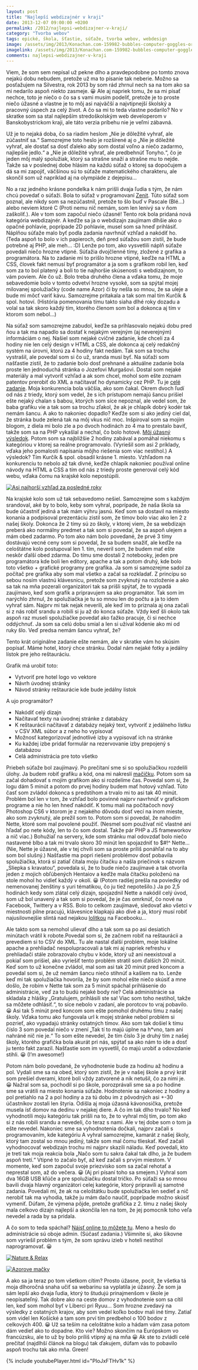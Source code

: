 ```yaml
---
layout: post
title: "Najlepší webdizajnér v kraji"
date: 2013-12-07 09:00:00 +0200
permalink: /2012/najlepsi-webdizajner-v-kraji/
category: "Tvorba webov"
tags: epické, škola, šťastie, súťaže, tvorba webov, webdesign
image: /assets/img/2013/Konachan.com-159982-bubbles-computer-goggles-orange_hair-original-pink_eyes-skirt-thighhighs-uni-e1386369521348-300x300.jpg
imagelink: /assets/img/2013/Konachan.com-159982-bubbles-computer-goggles-orange_hair-original-pink_eyes-skirt-thighhighs-uni.jpg
comments: najlepsi-webdizajner-v-kraji
---
```

Viem, že som sem nepísal už pekne dlho a pravdepodobne po tomto znova nejakú dobu nebudem, pretože už ma to písanie tak neberie. Možno sa posťažujem na Silvestra, rok 2013 by som rád zhrnul nech sa na tom ako sa mi nedarilo aspoň niekto zasmeje. 😀 Ale aj napriek tomu, že sa mi písať nechce, toto je niečo o čo sa s vami musím podeliť, pretože je to proste niečo úžasné a vlastne je to môj asi najväčší a najvtipnejší školský a pracovný úspech za celý život. A čo sa mi to teda vlastne podarilo? No v skratke som sa stal najlepším stredoškolským web developerom v Banskobystrickom kraji, ale táto verzia príbehu nie je veľmi zábavná.

Už je to nejaká doba, čo sa riadim heslom „Nie je dôležité vyhrať, ale zúčastniť sa.“ Samozrejme toto heslo je rozšírené aj o „Nie je dôležité vyhrať, ale dostať sa dosť ďaleko aby som dostal voľno a niečo zadarmo, najlepšie jedlo.“ a „Nie je dôležité vyhrať, ale predbehnúť Tonyho.“, čo je jeden môj malý spolužiak, ktorý sa strašne snaží a strašne mu to nejde. Takže sa v poslednej dobe hlásim na každú súťaž o ktorej sa dopočujem a dá sa mi zapojiť, väčšinou sú to súťaže matematického charakteru, ale skončil som už napríklad aj na olympiáde z dejepisu…

No a raz jedného krásne pondelka k nám prišli dvaja ľudia s tým, že nám chcú povedať o súťaži. Bola to súťaž v programovaní [Zenit](https://zenit.svsbb.sk/). Túto súťaž som poznal, ale nikdy som sa nezúčastnil, pretože to šlo buď v Pascale (Blé…) alebo neviem ktoré C (Proti nemu nič nemám, som len lenivý sa v ňom zaškoliť.). Ale v tom som započul niečo úžasné! Tento rok bola pridaná nová kategória webdizajnér. A keďže sa ja o webdizajn zaujímam dlhšie ako o opačné pohlavie, poprípade 2D pohlavie, musel som sa hneď prihlásiť. Náplňou súťaže malo byť podla zadania navrhnúť vzhľad a nakódiť ho. (Teda aspoň to bolo v ich papieroch, deň pred súťažou som zistil, že bude potrebné aj PHP, ale meh… :D) Lenže po tom, ako vysvetlili náplň súťaže povedali niečo hrozne vtipné. Súťažia dvojčlenné tímy, zložené z grafika a programátora. Na to zadanie mi to prišlo hrozne vtipné, keďže na HTML a CSS, človek fakt nemusí byť programátor a ja som s grafikom robil len, keď som za to bol platený a boli to tie najhoršie skúsenosti s webdizajnom, to vám poviem. Ale čo už. Bolo treba druhého člena a vďaka tomu, že moje sebavedomie bolo v tomto odvetví hrozne vysoké, som sa spýtal mojej milovanej spolužiačky (code name Azor) či by nešla so mnou, že sa uleje a bude mi môcť variť kávu. Samozrejme pritakala a tak som mal tím Kurčík & spol. hotoví. (História pomenovania tímu takto siaha dlhé roky dozadu a volal sa tak skoro každý tím, ktorého členom som bol a dokonca aj tím v ktorom som nebol…)

Na súťaž som samozrejme zabudol, keďže sa prihlasovalo nejakú dobu pred ňou a tak ma napadlo sa dostať k nejakým verejným (aj neverejným) informáciám o nej. Našiel som nejaké cvičné zadanie, kde chceli za 4 hodiny nie len celý design v HTML a CSS, ale dokonca aj celý redakčný systém na úrovni, ktorú za 4 hodiny fakt nedám. Tak som sa trochu vystrašil, ale povedal som si čo už, sranda musí byť. Na súťaži som našťastie zistil, že to zadanie bolo dosť prehnané a aktuálne zadanie bola proste len jednoduchá stránka o Jozefovi Murgašovi. Dostal som nejaké materiály a mal vytvoriť vzhľad a ak som chcel, mohol som ešte zoznam patentov prerobiť do XML a načítavať ho dynamicky cez PHP. Tu je [celé zadanie](http://zenit.edu.sk/subory/ZENIT%20-Webdizajn.rar). Moja konkurencia bola väčšia, ako som čakal. Okrem dvoch ľudí od nás z triedy, ktorý som vedel, že s ich prístupom nemajú šancu prišiel ešte nejaký chalan s babou, ktorých som síce nepoznal, ale vedel som, že baba grafiku vie a tak som sa trochu zľakol, že ak je chlapík dobrý kodér tak nemám šancu. A ako to nakoniec dopadlo? Keďže som si ako jediný ciel dal, že stránka bude zelená tak na môj vkus nič moc. Inšpiroval som sa mojím blogom, z diela mi bolo zle a po dvoch hodinách zo 4 ma to prestalo baviť, takže som sa na PHP vykašlal a nechal, čo bolo hotové. [Môj úžasný výsledok](http://zenit.kurcik.sk/skola2013/). Potom som sa najbližšie 2 hodiny zabával a pomáhal niekomu s kategóriou v ktorej sa reálne programovalo. (Vyriešil som asi 2 príklady, vďaka jeho pomalosti napísania môjho riešenia som viac nestihol.) A výsledok? Tím Kurčík & spol. obsadil krásne 1. miesto. Vzhľadom na konkurenciu to nebolo až tak divné, keďže chlapík nakoniec používal online návody na HTML a CSS a tím od nás z triedy proste generoval celý kód webu, vďaka čomu na krajské kolo nepostúpili.

[![Asi najhorší vzhľad za posledné roky](/assets/img/2013/murgas-300x217.jpg)](/assets/img/2013/murgas.jpg)

Na krajské kolo som už tak sebavedomo nešiel. Samozrejme som s každým srandoval, aké by to bolo, keby som vyhral, poprípade, že naša škola sa bude účastniť jediná a tak mám výhru jasnú. Keď som sa dostavil na miesto konania a podpisoval prezentáciu zistil som, že tímov bolo viac ako len 2 z našej školy. Dokonca že 2 tímy sú zo školy, v ktorej viem, že sa webdizajn preberá ako normálny predmet a tak som si povedal, že sa aspoň ulejem a mám obed zadarmo. Po tom ako nám bolo povedané, že prvé 3 tímy dostávajú vecné ceny som si povedal, že sa budem snažiť, ale keďže na celoštátne kolo postupoval len 1. tím, neveril som, že budem mať ešte neskôr ďalší obed zdarma. Do tímu sme dostali 2 notebooky, jeden pre programátora kde boli len editory, apache a tak a potom druhý, kde bolo toto všetko + grafické programy pre grafika. Ja som si samozrejme sadol za počítač pre grafika aby som mal všetko a začal sa rozkladať. Z princípu so sebou nosím vlastnú klávesnicu, pretože som zvyknutý na rozloženie a ako sa tak na mňa pozerali organizátori tak sa prišli spýtať, že to vypadá zaujímavo, keď som grafik a pripravujem sa ako programátor. Tak som im narýchlo zhrnul, že spolužiačka je tu so mnou len do počtu a ja to idem vyhrať sám. Najprv mi tak nejak neverili, ale keď im to priznala aj ona začali si z nás robiť srandu a robili si ju až do konca súťaže. Vždy keď šli okolo tak aspoň raz museli spolužiačke povedať ako ťažko pracuje, či si nechce oddýchnuť. Ja som sa celú dobu smial a len si užíval kódenie ako mi od ruky šlo. Veď predsa nemám šancu vyhrať, že?

Tento krát originálne zadanie ešte nemám, ale v skratke vám ho skúsim popísať. Máme hotel, ktorý chce stránku. Dodal nám nejaké fotky a jedálny lístok pre jeho reštauráciu.

Grafik má urobiť toto:

- Vytvoriť pre hotel logo vo vektore
- Návrh úvodnej stránky
- Návod stránky reštaurácie kde bude jedálny lístok

A ujo programátor?

- Nakódiť celý dizajn
- Načítavať texty na úvodnej stránke z databázy
- K reštaurácii načítavať z databázy nejaký text, vytvoriť z jedálneho lístku v CSV XML súbor a z neho ho vypisovať
- Možnosť kategorizovať jednotlivé izby a vypisovať ich na stránke
- Ku každej izbe pridať formulár na rezervovanie izby prepojený s databázou
- Celá administrácia pre toto všetko

Priebeh súťaže bol zaujímavý. Po prečítaní sme si so spolužiačkou rozdelili úlohy. Ja budem robiť grafiku a kód, ona mi nakreslí [mačičku](/assets/img/2013/e07099da43bf9e5e9f4b84e5e93773e5.gif). Potom som sa začal dohadovať s mojím grafikom ako si rozdelíme čas. Povedal som si, že logu dám 5 minút a potom do prvej hodiny budem mať hotový vzhľad. Túto časť som zvládol dokonca s predstihom a trvalo mi to asi tak 40 minút. Problém bol len v tom, že vzhľad bolo povinné najprv navrhnúť v grafickom programe a nie ho len hneď nakódiť. K tomu mali na počítačoch nový Photoshop CS6 v ktorom je z nejakého dôvodu dosť vecí na inom mieste, ako som zvyknutý, ale prežil som to. Potom som si povedal, že nahodím Nette, ktoré som mal povolené použiť. (Nesmel som používať nič vlastné ani hľadať po nete kódy, len to čo som dostal. Takže pár PHP a JS frameworkov a nič viac.) Bohužiaľ na servery, kde som stránku mal odovzdať bolo niečo nastavené blbo a tak mi trvalo skoro 30 minút len spojazdniť to $#!^ Nette… (Nie, Nette je úžasné, ale v tej chvíli som sa proste príliš ponáhľal na to aby som bol slušný.) Našťastie ma popri riešení problémov dosť pobavila spolužiačka, ktorá si zatiaľ čítala moju čítačku a našla priečinok s názvom „Sliepka s kravatou“, povedala si, že to bude niečo zaujímavé a tak otvorila jeden z mojich obľúbených Hentaiov a keďže mala čítačku položenú na stole mohol ho vidieť každý v okolí. 😀 (Potom radšej prešla na poviedky od nemenovanej ženštiny s yuri tématikou, čo ju tiež nepotešilo.) Ja po 2,5 hodinách kedy som zlátal celý dizajn, spojazdnil Nette a nakódil celý úvod, som už bol unavený a tak som si povedal, že je čas omrknúť, čo nové na Facebook, Twittery a v RSS. Bolo to celkom zaujímavé, sledovať ako všetci v miestnosti pilne pracujú, klávesnice klapkajú ako divé a ja, ktorý musí robiť najusilovnejšie slintá nad nejakou [lolitkou](/assets/img/2013/2013-12-06-06.30.50.jpeg) na Facebooku…

Ale takto som sa nemohol ulievať dlho a tak som sa po asi desiatich minútach vrátil k robote.Povedal som si, že začnem robiť na reštaurácii a prevediem si to CSV do XML. Tu ale nastal ďalší problém, moje lokálne apache a prehliadač nespolupracovali a tak mi aj napriek refreshu v prehliadači stále zobrazovalo chybu v kóde, ktorý už ani neexistoval a pokiaľ som prišiel, ako vyriešiť tento problém stratil som ďalších 20 minút. Keď som to už konečne zvládol, mal som asi tak 20 minút pred koncom a povedal som si, že už nemám šancu niečo stihnúť a kašlem na to. Lenže keď mi tak spolužiačka hovorila, že by som mohol ešte niečo skúsiť a mne došlo, že robím v Nette tak som za 5 minút spáchal prihlásenie do administrácie, veď za to budú nejaké body nie? Celá administrácie sa skladala z hlášky „Gratulujem, prihlásili ste sa! Viac som toho nestihol, takže sa môžete odhlásiť.“, to síce nebolo v zadaní, ale porotcov to vraj pobavilo. 😀 Asi tak 5 minút pred koncom som ešte pomohol druhému tímu z našej školy. Vďaka tomu ako fungovala url k mojej stránke nebol problém si pozrieť, ako vypadajú stránky ostatných tímov. Ako som tak došiel k tímu číslo 3 som povedal niečo v znení „Tak tí to majú úplne na h*vno, tam ani nahráné nič nie je.“ To som ešte nevedel, že tím číslo 3 je druhý tím z našej školy, ktorého grafička bola akurát pri nás, spýtať sa ako nám to ide a dosť ju tento fakt zarazil. Našťastie som im vysvetlil, čo majú urobiť a odovzdanie stihli. 😀 (I’m awesome!)

Potom nám bolo povedané, že vyhodnotenie bude za hodinu až hodinu a pol. Vydali sme sa na obed, ktorý som zistil, že je v našej škole a prvý krát som prešiel dverami, ktoré boli vždy zatvorené a nik netušil, čo za nimi je. 😀 Nažral som sa, pochodil si po škole, porozprávali sme sa a po hodine sme sa vrátili na miesto konania súťaže. Hodnotenie sa nakoniec z hodiny a pol pretiahlo na 2 a pol hodiny a za tú dobu im z pôvodných asi +-30 účastníkov zostali len štyria. Odišla aj moja úžasná kávonosička, pretože musela ísť domov na dedinu v nejakej diere.  A čo im tak dlho trvalo? No keď vyhodnotili moju kategóriu tak prišli na to, že to vyhral môj tím, po tom ako si z nás robili srandu a nevedeli, čo teraz s nami. Ale v tej dobe som o tom ja ešte nevedel. Nakoniec sme sa vyhodnotenia dočkali, najprv začali s programovaním, kde kategóriu A vyhral samozrejme, kamarát z našej školy, ktorý tam zostal so mnou jediný, takže som mal čomu tlieskať. Keď začali vyhodnocovať webdizajn trochu mi najprv skazili náladu. Keď povedali, kto je tretí tak moja reakcia bola „Načo som tu sakra čakal tak dlho, ja že budem aspoň tretí.“ Vtipné to začalo byť, až keď začali s prvým miestom. V momente, keď som započul svoje priezvisko som sa začal rehotať a neprestal som, až do večera. 😀 (Aj pri písaní toho sa smejem.) Vyhral som dva 16GB USB kľúče a pre spolužiačku dostal tričko. Po súťaži sa so mnou bavili dvaja hlavný organizátori celej kategórie, ktorý pripravili aj samotné zadania. Povedali mi, že ak na celoštátku bude spolužiačka len sedieť a nič nerobiť tak ma vyhodia, takže ju mám dačo naučiť, poprípade možno skúsiť vymeniť. Dúfam, že výmena pôjde, pretože grafička z 2. tímu z našej školy mala celkovo dizajn najlepší a skončila len na tom, že jej pomocník toho veľa nevedel a rada by sa pridala.

A čo som to teda spáchal? [Nájsť online to môžete tu](http://zenit.kurcik.sk/kraj2013/). Meno a heslo do administrácie sú oboje admin. (Súčasť zadania.) Všimnite si, ako šikovne som vyriešil problém s tým, že som správu izieb v hoteli nestihol naprogramovať. 😀

[![Nature & Relax](/assets/img/2013/hotel-300x288.jpg)](/assets/img/2013/hotel.jpg)

[![Azorove mačky](/assets/img/2013/nekos-300x218.jpg)](/assets/img/2013/nekos.jpg)

A ako sa ja teraz po tom všetkom cítim? Prosto úžasne, pocit, že všetka tá moja dlhoročná snaha učiť sa webarinu sa vyplatila je úžasný. Že som ja sám lepší ako dvaja ľudia, ktorý to študujú prinajmenšom v škole je neopísateľný. Tak dobre ako na ceste domov z vyhodnotenie som sa cítil len, keď som mohol byť v Liberci pri Ryuu… Som hrozne zvedavý na výsledky z ostatných krajov, aby som vedel koľko bodov mali iné tímy. Zatiaľ som videl len Košické a tam som prví tím predbehol o 100 bodov z celkových 400. 😀 Už sa teším na celoštátne kolo a hádam vám zasa potom dám vedieť ako to dopadne. Kto vie? Možno skončím na Európskom vo francúzsku, ale to už by bolo príliš vtipný aj na mňa 😀 Ak ste to zvládli celé prečítať (najdlhší článok na blogu) tak ďakujem, dúfam vás to pobavilo aspoň trochu tak ako mňa. Green!

{% include youtubePlayer.html id="PIoJxFTHv1k" %}
